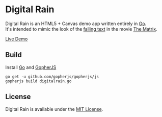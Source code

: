 Digital Rain
============

Digital Rain is an HTML5 + Canvas demo app written entirely in [Go](http://golang.org/).  
It's intended to mimic the look of the [falling text](https://www.youtube.com/watch?v=rpWrtXyEAN0) in the movie [The Matrix](http://www.imdb.com/title/tt0133093/).


[Live Demo](http://tidwall.com/digitalrain/)

Build
-----

Install [Go](http://golang.org/) and [GopherJS](http://github.com/gopherjs/gopherjs)

    go get -u github.com/gopherjs/gopherjs/js
    gopherjs build digitalrain.go


License
-------

Digital Rain is available under the [MIT License](http://github.com/tidwall/digitalrain/LICENSE).

